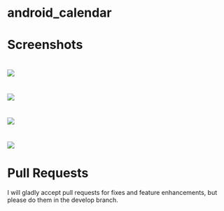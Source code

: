 # android_calendar

Screenshots
===
 ![](https://github.com/wangguoihui/android_calendar/blob/master/res/raw/screenshot_01.png)
===
![](https://github.com/wangguoihui/android_calendar/blob/master/res/raw/screenshot_02.png)
===
![](https://github.com/wangguoihui/android_calendar/blob/master/res/raw/screenshot_03.png)
===
![](https://github.com/wangguoihui/android_calendar/blob/master/res/raw/screenshot_04.png)
===

Pull Requests
===
I will gladly accept pull requests for fixes and feature enhancements, but please do them in the develop branch.

